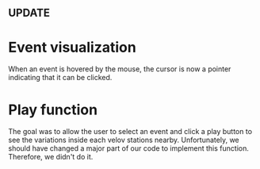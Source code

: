 ## UPDATE

# Event visualization

When an event is hovered  by the mouse, the cursor is now a pointer indicating that it can be clicked.

# Play function

The goal was to allow the user to select an event and click a play button to see the variations inside each velov stations 
nearby. Unfortunately, we should have changed a major part of our code to implement this function. Therefore, we didn't do it.
